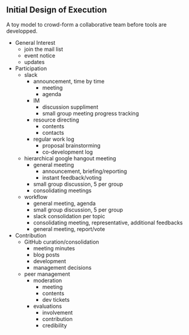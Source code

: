 ## Initial Design of Execution

A toy model to crowd-form a collaborative team before tools are developped. 

- General Interest
    - join the mail list
    - event notice
    - updates
- Participation
    - slack
        - announcement, time by time
            - meeting
            - agenda
        - IM
            - discussion suppliment
            - small group meeting progress tracking
        - resource directing
            - contents
            - contacts
        - regular work log
            - proposal brainstorming
            - co-development log
    - hierarchical google hangout meeting
        - general meeting
            - announcement, briefing/reporting
            - instant feedback/voting
        - small group discussion, 5 per group
        - consolidating meetings
    - workflow
        - general meeting, agenda
        - small group discussion, 5 per group
        - slack consolidation per topic
        - consolidating meeting, representative, additional feedbacks
        - general meeting, report/vote
- Contribution
    - GitHub curation/consolidation
        - meeting minutes
        - blog posts
        - development
        - management decisions
    - peer management
        - moderation
            - meeting
            - contents
            - dev tickets
        - evaluations
            - involvement
            - contribution
            - credibility
